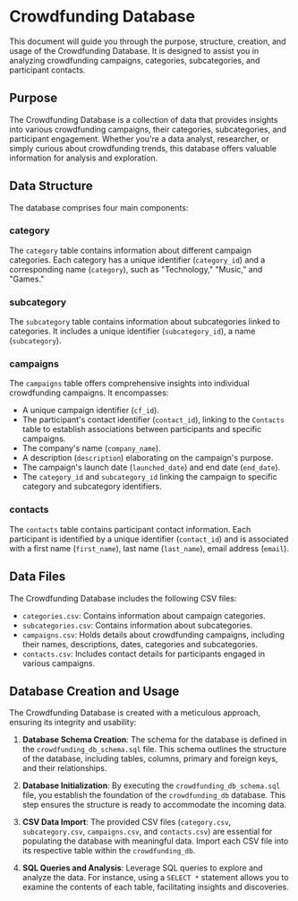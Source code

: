 # Crowdfunding Database

 This document will guide you through the purpose, structure, creation, and usage of the Crowdfunding Database. It is designed to assist you in analyzing crowdfunding campaigns, categories, subcategories, and participant contacts.

## Purpose

The Crowdfunding Database is a collection of data that provides insights into various crowdfunding campaigns, their categories, subcategories, and participant engagement. Whether you're a data analyst, researcher, or simply curious about crowdfunding trends, this database offers valuable information for analysis and exploration.

## Data Structure

The database comprises four main components:

### category
The `category` table contains information about different campaign categories. Each category has a unique identifier (`category_id`) and a corresponding name (`category`), such as "Technology," "Music," and "Games."

### subcategory
The `subcategory` table contains information about subcategories linked to categories. It includes a unique identifier (`subcategory_id`), a name (`subcategory`). 

### campaigns
The `campaigns` table offers comprehensive insights into individual crowdfunding campaigns. It encompasses:
- A unique campaign identifier (`cf_id`).
- The participant's contact identifier (`contact_id`), linking to the `Contacts` table to establish associations between participants and specific campaigns.
- The company's name (`company_name`).
- A description (`description`) elaborating on the campaign's purpose.
- The campaign's launch date (`launched_date`) and end date (`end_date`).
- The `category_id` and `subcategory_id` linking the campaign to specific category and subcategory identifiers.

### contacts
The `contacts` table contains participant contact information. Each participant is identified by a unique identifier (`contact_id`) and is associated with a first name (`first_name`), last name (`last_name`), email address (`email`).


## Data Files

The Crowdfunding Database includes the following CSV files:
- `categories.csv`: Contains information about campaign categories.
- `subcategories.csv`: Contains information about subcategories.
- `campaigns.csv`: Holds details about crowdfunding campaigns, including their names, descriptions, dates, categories and subcategories.
- `contacts.csv`: Includes contact details for participants engaged in various campaigns.


## Database Creation and Usage

The Crowdfunding Database is created with a meticulous approach, ensuring its integrity and usability:

1. **Database Schema Creation**: The schema for the database is defined in the `crowdfunding_db_schema.sql` file. This schema outlines the structure of the database, including tables, columns, primary and foreign keys, and their relationships.

2. **Database Initialization**: By executing the `crowdfunding_db_schema.sql` file, you establish the foundation of the `crowdfunding_db` database. This step ensures the structure is ready to accommodate the incoming data.

3. **CSV Data Import**: The provided CSV files (`category.csv`, `subcategory.csv`, `campaigns.csv`, and `contacts.csv`) are essential for populating the database with meaningful data. Import each CSV file into its respective table within the `crowdfunding_db`.

4. **SQL Queries and Analysis**: Leverage SQL queries to explore and analyze the data. For instance, using a `SELECT *` statement allows you to examine the contents of each table, facilitating insights and discoveries.
